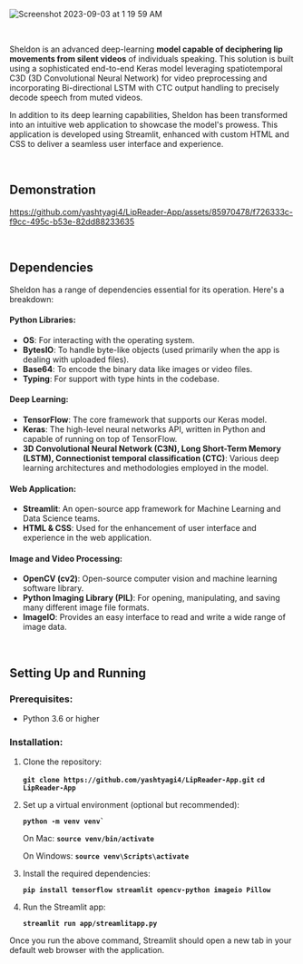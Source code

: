 ![Screenshot 2023-09-03 at 1 19 59 AM](https://github.com/yashtyagi4/LipReader-App/assets/85970478/76f5f58a-421e-4ed7-adfc-0cb30448083b)


<br>

Sheldon is an advanced deep-learning **model capable of deciphering lip movements from silent videos** of individuals speaking. This solution is built using a sophisticated end-to-end Keras model leveraging spatiotemporal C3D (3D Convolutional Neural Network) for video preprocessing and incorporating Bi-directional LSTM with CTC output handling to precisely decode speech from muted videos.

In addition to its deep learning capabilities, Sheldon has been transformed into an intuitive web application to showcase the model's prowess. This application is developed using Streamlit, enhanced with custom HTML and CSS to deliver a seamless user interface and experience.

<br>

## Demonstration
https://github.com/yashtyagi4/LipReader-App/assets/85970478/f726333c-f9cc-495c-b53e-82dd88233635

<br>

## Dependencies
Sheldon has a range of dependencies essential for its operation. Here's a breakdown:

#### Python Libraries:
-   **OS**: For interacting with the operating system.
-   **BytesIO**: To handle byte-like objects (used primarily when the app is dealing with uploaded files).
-   **Base64**: To encode the binary data like images or video files.
-   **Typing**: For support with type hints in the codebase.

#### Deep Learning:
-   **TensorFlow**: The core framework that supports our Keras model.
-   **Keras**: The high-level neural networks API, written in Python and capable of running on top of TensorFlow.
-   **3D Convolutional Neural Network (C3N), Long Short-Term Memory (LSTM), Connectionist temporal classification (CTC)**: Various deep learning architectures and methodologies employed in the model.

#### Web Application:
-   **Streamlit**: An open-source app framework for Machine Learning and Data Science teams.
-   **HTML & CSS**: Used for the enhancement of user interface and experience in the web application.

#### Image and Video Processing:
-   **OpenCV (cv2)**: Open-source computer vision and machine learning software library.
-   **Python Imaging Library (PIL)**: For opening, manipulating, and saving many different image file formats.
-   **ImageIO**: Provides an easy interface to read and write a wide range of image data.

<br>

## Setting Up and Running

### Prerequisites:

-   Python 3.6 or higher

### Installation:

1.  Clone the repository:

	**`git clone https://github.com/yashtyagi4/LipReader-App.git`** 
	**`cd LipReader-App`** 

2.  Set up a virtual environment (optional but recommended):

	**``python -m venv venv` ``** 

	On Mac:
		**``source venv/bin/activate``**

	On Windows:
		**``source venv\Scripts\activate``**

3.  Install the required dependencies:

	**`pip install tensorflow streamlit opencv-python imageio Pillow`** 

4.  Run the Streamlit app:

	**`streamlit run app/streamlitapp.py`** 

Once you run the above command, Streamlit should open a new tab in your default web browser with the application.

